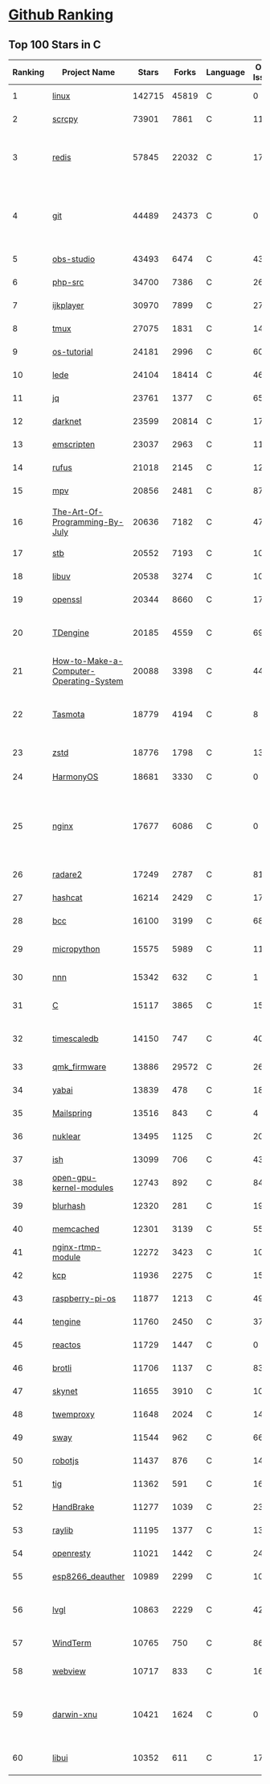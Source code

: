[Github Ranking](../README.md)
==========

## Top 100 Stars in C

| Ranking | Project Name | Stars | Forks | Language | Open Issues | Description | Last Commit |
| ------- | ------------ | ----- | ----- | -------- | ----------- | ----------- | ----------- |
| 1 | [linux](https://github.com/torvalds/linux) | 142715 | 45819 | C | 0 | Linux kernel source tree | 2022-12-09T01:20:23Z |
| 2 | [scrcpy](https://github.com/Genymobile/scrcpy) | 73901 | 7861 | C | 1157 | Display and control your Android device | 2022-12-02T18:13:11Z |
| 3 | [redis](https://github.com/redis/redis) | 57845 | 22032 | C | 1757 | Redis is an in-memory database that persists on disk. The data model is key-value, but many different kind of values are supported: Strings, Lists, Sets, Sorted Sets, Hashes, Streams, HyperLogLogs, Bitmaps. | 2022-12-09T00:50:45Z |
| 4 | [git](https://github.com/git/git) | 44489 | 24373 | C | 0 | Git Source Code Mirror - This is a publish-only repository but pull requests can be turned into patches to the mailing list via GitGitGadget (https://gitgitgadget.github.io/). Please follow Documentation/SubmittingPatches procedure for any of your improvements. | 2022-12-09T02:49:32Z |
| 5 | [obs-studio](https://github.com/obsproject/obs-studio) | 43493 | 6474 | C | 434 | OBS Studio - Free and open source software for live streaming and screen recording | 2022-12-07T10:38:07Z |
| 6 | [php-src](https://github.com/php/php-src) | 34700 | 7386 | C | 263 | The PHP Interpreter | 2022-12-08T23:04:13Z |
| 7 | [ijkplayer](https://github.com/bilibili/ijkplayer) | 30970 | 7899 | C | 2730 | Android/iOS video player based on FFmpeg n3.4, with MediaCodec, VideoToolbox support. | 2022-10-16T07:24:49Z |
| 8 | [tmux](https://github.com/tmux/tmux) | 27075 | 1831 | C | 14 | tmux source code | 2022-12-07T12:30:40Z |
| 9 | [os-tutorial](https://github.com/cfenollosa/os-tutorial) | 24181 | 2996 | C | 60 | How to create an OS from scratch | 2022-12-04T15:13:22Z |
| 10 | [lede](https://github.com/coolsnowwolf/lede) | 24104 | 18414 | C | 464 | Lean's LEDE source | 2022-12-08T17:23:42Z |
| 11 | [jq](https://github.com/stedolan/jq) | 23761 | 1377 | C | 651 | Command-line JSON processor | 2022-11-26T14:15:09Z |
| 12 | [darknet](https://github.com/pjreddie/darknet) | 23599 | 20814 | C | 1776 | Convolutional Neural Networks | 2022-11-04T13:27:54Z |
| 13 | [emscripten](https://github.com/emscripten-core/emscripten) | 23037 | 2963 | C | 1158 | Emscripten: An LLVM-to-WebAssembly Compiler | 2022-12-09T01:59:55Z |
| 14 | [rufus](https://github.com/pbatard/rufus) | 21018 | 2145 | C | 12 | The Reliable USB Formatting Utility | 2022-12-08T11:25:16Z |
| 15 | [mpv](https://github.com/mpv-player/mpv) | 20856 | 2481 | C | 875 | 🎥 Command line video player | 2022-12-07T22:34:55Z |
| 16 | [The-Art-Of-Programming-By-July](https://github.com/julycoding/The-Art-Of-Programming-By-July) | 20636 | 7182 | C | 47 | 本项目曾冲到全球第一，干货集锦见本页面最底部，另完整精致的纸质版《编程之法：面试和算法心得》已在京东/当当上销售 | 2021-07-03T07:47:32Z |
| 17 | [stb](https://github.com/nothings/stb) | 20552 | 7193 | C | 100 | stb single-file public domain libraries for C/C++ | 2022-12-05T15:24:40Z |
| 18 | [libuv](https://github.com/libuv/libuv) | 20538 | 3274 | C | 102 | Cross-platform asynchronous I/O | 2022-12-09T02:59:07Z |
| 19 | [openssl](https://github.com/openssl/openssl) | 20344 | 8660 | C | 1782 | TLS/SSL and crypto library | 2022-12-09T00:59:02Z |
| 20 | [TDengine](https://github.com/taosdata/TDengine) | 20185 | 4559 | C | 699 | TDengine is an open source, high-performance, cloud native time-series database optimized for Internet of Things (IoT), Connected Cars, Industrial IoT and DevOps. | 2022-12-09T02:43:43Z |
| 21 | [How-to-Make-a-Computer-Operating-System](https://github.com/SamyPesse/How-to-Make-a-Computer-Operating-System) | 20088 | 3398 | C | 44 | How to Make a Computer Operating System in C++ | 2021-12-16T09:10:55Z |
| 22 | [Tasmota](https://github.com/arendst/Tasmota) | 18779 | 4194 | C | 8 | Alternative firmware for ESP8266 with easy configuration using webUI, OTA updates, automation using timers or rules, expandability and entirely local control over MQTT, HTTP, Serial or KNX. Full documentation at | 2022-12-08T22:31:47Z |
| 23 | [zstd](https://github.com/facebook/zstd) | 18776 | 1798 | C | 138 | Zstandard - Fast real-time compression algorithm | 2022-12-08T22:24:23Z |
| 24 | [HarmonyOS](https://github.com/Awesome-HarmonyOS/HarmonyOS) | 18681 | 3330 | C | 0 | A curated list of awesome things related to HarmonyOS. 华为鸿蒙操作系统。 | 2022-07-07T01:24:35Z |
| 25 | [nginx](https://github.com/nginx/nginx) | 17677 | 6086 | C | 0 | An official read-only mirror of http://hg.nginx.org/nginx/ which is updated hourly. Pull requests on GitHub cannot be accepted and will be automatically closed. The proper way to submit changes to nginx is via the nginx development mailing list, see http://nginx.org/en/docs/contributing_changes.html | 2022-12-06T15:27:34Z |
| 26 | [radare2](https://github.com/radareorg/radare2) | 17249 | 2787 | C | 812 | UNIX-like reverse engineering framework and command-line toolset | 2022-12-08T22:24:58Z |
| 27 | [hashcat](https://github.com/hashcat/hashcat) | 16214 | 2429 | C | 175 | World's fastest and most advanced password recovery utility | 2022-12-08T21:34:57Z |
| 28 | [bcc](https://github.com/iovisor/bcc) | 16100 | 3199 | C | 688 | BCC - Tools for BPF-based Linux IO analysis, networking, monitoring, and more | 2022-12-08T19:02:54Z |
| 29 | [micropython](https://github.com/micropython/micropython) | 15575 | 5989 | C | 1192 | MicroPython - a lean and efficient Python implementation for microcontrollers and constrained systems | 2022-12-09T02:47:02Z |
| 30 | [nnn](https://github.com/jarun/nnn) | 15342 | 632 | C | 1 | n³ The unorthodox terminal file manager | 2022-12-03T01:56:49Z |
| 31 | [C](https://github.com/TheAlgorithms/C) | 15117 | 3865 | C | 15 | Collection of various algorithms in mathematics, machine learning, computer science, physics, etc implemented in C for educational purposes. | 2022-12-08T17:08:32Z |
| 32 | [timescaledb](https://github.com/timescale/timescaledb) | 14150 | 747 | C | 407 | An open-source time-series SQL database optimized for fast ingest and complex queries.  Packaged as a PostgreSQL extension. | 2022-12-09T01:44:34Z |
| 33 | [qmk_firmware](https://github.com/qmk/qmk_firmware) | 13886 | 29572 | C | 264 | Open-source keyboard firmware for Atmel AVR and Arm USB families | 2022-12-09T02:47:42Z |
| 34 | [yabai](https://github.com/koekeishiya/yabai) | 13839 | 478 | C | 186 | A tiling window manager for macOS based on binary space partitioning | 2022-12-07T15:06:58Z |
| 35 | [Mailspring](https://github.com/Foundry376/Mailspring) | 13516 | 843 | C | 4 | :love_letter: A beautiful, fast and fully open source mail client for Mac, Windows and Linux. | 2022-11-23T23:01:08Z |
| 36 | [nuklear](https://github.com/vurtun/nuklear) | 13495 | 1125 | C | 207 | A single-header ANSI C gui library | 2020-01-03T21:36:41Z |
| 37 | [ish](https://github.com/ish-app/ish) | 13099 | 706 | C | 435 | Linux shell for iOS | 2022-12-07T01:51:33Z |
| 38 | [open-gpu-kernel-modules](https://github.com/NVIDIA/open-gpu-kernel-modules) | 12743 | 892 | C | 84 | NVIDIA Linux open GPU kernel module source | 2022-12-06T11:28:30Z |
| 39 | [blurhash](https://github.com/woltapp/blurhash) | 12320 | 281 | C | 19 | A very compact representation of a placeholder for an image. | 2022-12-01T11:59:47Z |
| 40 | [memcached](https://github.com/memcached/memcached) | 12301 | 3139 | C | 55 | memcached development tree | 2022-12-08T00:37:49Z |
| 41 | [nginx-rtmp-module](https://github.com/arut/nginx-rtmp-module) | 12272 | 3423 | C | 1009 | NGINX-based Media Streaming Server | 2022-06-21T08:56:37Z |
| 42 | [kcp](https://github.com/skywind3000/kcp) | 11936 | 2275 | C | 152 | :zap: KCP - A Fast and Reliable ARQ Protocol | 2022-12-04T05:02:42Z |
| 43 | [raspberry-pi-os](https://github.com/s-matyukevich/raspberry-pi-os) | 11877 | 1213 | C | 49 | Learning operating system development using Linux kernel and Raspberry Pi | 2022-02-16T17:29:18Z |
| 44 | [tengine](https://github.com/alibaba/tengine) | 11760 | 2450 | C | 372 | A distribution of Nginx with some advanced features | 2022-11-29T06:53:34Z |
| 45 | [reactos](https://github.com/reactos/reactos) | 11729 | 1447 | C | 0 | A free Windows-compatible Operating System | 2022-12-08T15:10:33Z |
| 46 | [brotli](https://github.com/google/brotli) | 11706 | 1137 | C | 83 | Brotli compression format | 2022-11-17T13:49:55Z |
| 47 | [skynet](https://github.com/cloudwu/skynet) | 11655 | 3910 | C | 10 | A lightweight online game framework | 2022-11-21T11:26:23Z |
| 48 | [twemproxy](https://github.com/twitter/twemproxy) | 11648 | 2024 | C | 144 | A fast, light-weight proxy for memcached and redis | 2022-10-09T10:48:45Z |
| 49 | [sway](https://github.com/swaywm/sway) | 11544 | 962 | C | 661 | i3-compatible Wayland compositor | 2022-12-08T20:20:46Z |
| 50 | [robotjs](https://github.com/octalmage/robotjs) | 11437 | 876 | C | 140 | Node.js Desktop Automation.  | 2022-12-06T22:17:24Z |
| 51 | [tig](https://github.com/jonas/tig) | 11362 | 591 | C | 166 | Text-mode interface for git | 2022-11-20T12:22:04Z |
| 52 | [HandBrake](https://github.com/HandBrake/HandBrake) | 11277 | 1039 | C | 232 | HandBrake's main development repository  | 2022-12-08T18:58:17Z |
| 53 | [raylib](https://github.com/raysan5/raylib) | 11195 | 1377 | C | 13 | A simple and easy-to-use library to enjoy videogames programming | 2022-12-07T11:52:52Z |
| 54 | [openresty](https://github.com/openresty/openresty) | 11021 | 1442 | C | 249 | High Performance Web Platform Based on Nginx and LuaJIT | 2022-10-27T14:30:37Z |
| 55 | [esp8266_deauther](https://github.com/SpacehuhnTech/esp8266_deauther) | 10989 | 2299 | C | 105 | Affordable WiFi hacking platform for testing and learning | 2022-09-23T18:50:22Z |
| 56 | [lvgl](https://github.com/lvgl/lvgl) | 10863 | 2229 | C | 42 | Embedded graphics library to create beautiful UIs for any MCU, MPU and display type. It's boosted by a professional yet affordable drag and drop UI editor, called SquareLine Studio. | 2022-12-08T09:36:03Z |
| 57 | [WindTerm](https://github.com/kingToolbox/WindTerm) | 10765 | 750 | C | 865 | A professional cross-platform SSH/Sftp/Shell/Telnet/Serial terminal. | 2022-08-22T09:04:45Z |
| 58 | [webview](https://github.com/webview/webview) | 10717 | 833 | C | 169 | Tiny cross-platform webview library for C/C++/Golang. Uses WebKit (Gtk/Cocoa) and Edge (Windows) | 2022-12-06T07:15:08Z |
| 59 | [darwin-xnu](https://github.com/apple/darwin-xnu) | 10421 | 1624 | C | 0 | The Darwin Kernel (mirror). This repository is a pure mirror and contributions are currently not accepted via pull-requests, please submit your contributions via https://developer.apple.com/bug-reporting/ | 2022-11-06T06:55:28Z |
| 60 | [libui](https://github.com/andlabs/libui) | 10352 | 611 | C | 173 | Simple and portable (but not inflexible) GUI library in C that uses the native GUI technologies of each platform it supports. | 2022-07-30T22:52:58Z |

